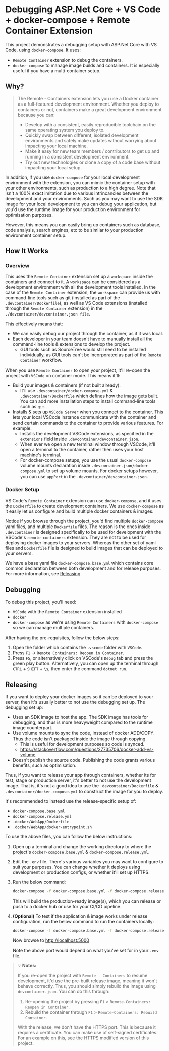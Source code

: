 # Debugging ASP.Net Core + VS Code + docker-compose + Remote Container Extension

This project demonstrates a debugging setup with ASP.Net Core with VS Code, using `docker-compose`. It uses:
* `Remote Container` extension to debug the containers.
* `docker-compose` to manage image builds and containers. It is especially useful if you have a multi-container setup.

## Why?

> The Remote - Containers extension lets you use a Docker container as a full-featured development environment. Whether you deploy to containers or not, containers make a great development environment because you can:
> * Develop with a consistent, easily reproducible toolchain on the same operating system you deploy to.
> * Quickly swap between different, isolated development environments and safely make updates without worrying about impacting your local machine.
> * Make it easy for new team members / contributors to get up and running in a consistent development environment.
> * Try out new technologies or clone a copy of a code base without impacting your local setup.

In addition, if you use `docker-compose` for your local development environment with the extension, you can mimic the container setup with your other environments, such as production to a high degree. Note that isn't a 100% exact imitation due to various intrincancies between the development and your environments. Such as you may want to use the SDK image for your local development to you can debug your application, but you'd use the runtime image for your production environment for optimisation purposes.

However, this means you can easily bring up containers such as database, code analysis, search engines, etc to be similar to your production environment container setup.

## How It Works

### Overview

This uses the `Remote Container` extension set up a `workspace` inside the containers and connect to it. A `workspace` can be considered as a development environment with all the development tools installed. In the case of the `Remote Container` extension, the `workspace` can provide us with command-line tools such as git (installed as part of the `.devcontainer/Dockerfile`), as well as VS Code extensions (installed through the `Remote Container` extension) in the `./devcontainer/devcontainer.json file`.

This effectively means that:
* We can easily debug our project through the container, as if it was local.
* Each developer in your team doesn't have to manually install all the command-line tools & extensions to develop the project.
  * GUI tools such as SourceTree would still need to be installed individually, as GUI tools can't be incorporated as part of the `Remote Container` workflow.

When you use `Remote Container` to open your project, it'll re-open the project with `VSCode` on container mode. This means it'll:
* Build your images & containers (if not built already).
  * It'll use `.devcontainer/docker-compose.yml` & `.devcontainer/Dockerfile` which defines how the image gets built. You can add more installation steps to install command-line tools such as `git`.
* Installs & sets up `VSCode Server` when you connect to the container. This lets your local VSCode instance communicate with the container and send certain commands to the container to provide various features. For example:
  * Installs the development VSCode extensions, as specified in the `extensions` field inside `.devcontainer/devcontainer.json`.
  * When ever we open a new terminal window through VSCode, it'll open a terminal to the container, rather then uses your host machine's terminal.
  * For docker-compose setups, you use the usual `docker-compose` volume mounts declaration inside `.devcontainer.json/docker-compose.yml` to set up volume mounts. For docker setups however, you can use `appPort` in the `.devcontainer/devcontainer.json`.

### Docker Setup

VS Code's `Remote Container` extension can use `docker-compose`, and it uses the `Dockerfile` to create development containers. We use `docker-compose` as it easily let us configure and build multiple docker containers & images.

Notice if you browse through the project, you'd find multiple `docker-compose` yaml files, and multiple `Dockerfile` files. The reason is the ones inside `.devcontainer` is designed specifically to be used for development with the VSCode's `remote-containers` extension. They are not to be used for deploying docker images to your servers. Whereas the other set of yaml files and `Dockerfile` file is designed to build images that can be deployed to your servers.

We have a base yaml file `docker-compose.base.yml` which contains core common declaration between both development and for release purposes. For more information, see [Releasing](#releasing).

## Debugging

To debug this project, you'll need:
* `VSCode` with the `Remote Container` extension installed
* `docker`
* `docker-compose` as we're using `Remote Containers` with `docker-compose` so we can manage multiple containers.

After having the pre-requisites, follow the below steps:
1. Open the folder which contains the `.vscode` folder with `VSCode`.
2. Press `F1` -> `Remote Containers: Reopen in Container`.
3. Press `F5`, or alternatively click on VSCode's `Debug` tab and press the green play button.
   Alternatively, you can open up the terminal through `CTRL` + `SHIFT` + `\s`, then enter the command `dotnet run`.

## Releasing

If you want to deploy your docker images so it can be deployed to your server, then it's usually better to not use the debugging set up. The debugging set up:

* Uses an SDK image to host the app. The SDK image has tools for debugging, and thus is more heavyweight compared to the runtime image counterpart.
* Use volume mounts to sync the code, instead of docker ADD/COPY. Thus the code isn't packaged inside the image through copying.
  * This is useful for development purposes so code is synced.
  * https://stackoverflow.com/questions/27735706/docker-add-vs-volume
* Doesn't publish the source code. Publishing the code grants various benefits, such as optimisation.

Thus, if you want to release your app through containers, whether its for test, stage or production server, it's better to not use the development image. That is, it's not a good idea to use the `.devcontainer/Dockerfile` & `.devcontainer/docker-compose.yml` to construct the image for you to deploy.

It's recommended to instead use the release-specific setup of:
* `docker-compose.base.yml`
* `docker-compose.release.yml`
* `.docker/WebApp/Dockerfile`
* `.docker/WebApp/docker-entrypoint.sh`

To use the above files, you can follow the below instructions:

1. Open up a terminal and change the working directory to where the project's `docker-compose.base.yml` & `docker-compose.release.yml`.
2. Edit the `.env` file. There's various variables you may want to configure to suit your purposes. You can change whether it deploys using development or production configs, or whether it'll set up HTTPS.
3. Run the below command:
   ```bash
   docker-compose -f docker-compose.base.yml -f docker-compose.release.yml build
   ```
   This will build the production-ready image(s), which you can release or push to a docker hub or use for your CI/CD pipeline.
4. **(Optional)** To test if the application & image works under release configuration, run the below command to run the containers locally:
   ```bash
   docker-compose -f docker-compose.base.yml -f docker-compose.release.yml up -d
   ```
   Now browse to [http://localhost:5000](http://localhost:5000)

   Note the above port would depend on what you've set for in your `.env` file.

> 💡 **Notes:**
> 
> If you re-open the project with `Remote - Containers` to resume development, it'd use the pre-built release image, meaning it won't behave correctly. Thus, you should simply rebuild the image using `devcontainer.json`. You can do this through:
> 1. Re-opening the project by pressing `F1` > `Remote-Containers: Reopen in Container`.
> 2. Rebuild the container through `F1` > `Remote-Containers: Rebuild Container`.
> 
> With the release, we don't have the HTTPS port. This is because it requires a certificate. You can make use of self-signed certificates. For an example on this, see the HTTPS modified version of this project.